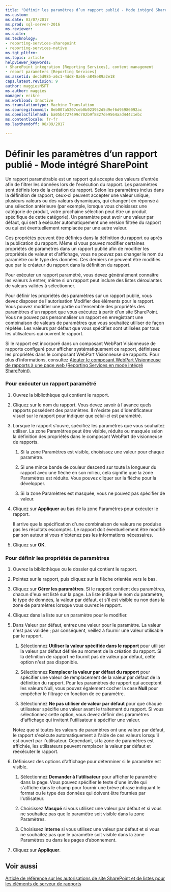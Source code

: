 ```yaml
---
title: "Définir les paramètres d’un rapport publié - Mode intégré SharePoint | Documents Microsoft"
ms.custom: 
ms.date: 03/07/2017
ms.prod: sql-server-2016
ms.reviewer: 
ms.suite: 
ms.technology:
- reporting-services-sharepoint
- reporting-services-native
ms.tgt_pltfrm: 
ms.topic: article
helpviewer_keywords:
- SharePoint integration [Reporting Services], content management
- report parameters [Reporting Services]
ms.assetid: dec5d985-a6c1-4dd8-8a66-a848e89a2e18
caps.latest.revision: 9
author: maggiesMSFT
ms.author: maggies
manager: erikre
ms.workload: Inactive
ms.translationtype: Machine Translation
ms.sourcegitcommit: 0eb007a5207ceb0b023952d5d9ef6d95986092ac
ms.openlocfilehash: ba05b4727499c702b9f8827de9564aad444c1ebc
ms.contentlocale: fr-fr
ms.lasthandoff: 08/09/2017

---
```

# <a name="set-parameters-on-a-published-report---sharepoint-integrated-mode"></a>Définir les paramètres d’un rapport publié - Mode intégré SharePoint
  Un rapport paramétrable est un rapport qui accepte des valeurs d'entrée afin de filtrer les données lors de l'exécution du rapport. Les paramètres sont définis lors de la création du rapport. Selon les paramètres inclus dans la définition de rapport, ceux-ci peuvent accepter une valeur unique, plusieurs valeurs ou des valeurs dynamiques, qui changent en réponse à une sélection antérieure (par exemple, lorsque vous choisissez une catégorie de produit, votre prochaine sélection peut être un produit spécifique de cette catégorie). Un paramètre peut avoir une valeur par défaut, qui sert à exécuter automatiquement une version filtrée du rapport ou qui est éventuellement remplacée par une autre valeur.  
  
 Ces propriétés peuvent être définies dans la définition du rapport ou après la publication du rapport. Même si vous pouvez modifier certaines propriétés de paramètres dans un rapport publié afin de modifier les propriétés de valeur et d'affichage, vous ne pouvez pas changer le nom du paramètre ou le type des données. Ces derniers ne peuvent être modifiés que par le créateur du rapport dans la définition du rapport.  
  
 Pour exécuter un rapport paramétré, vous devez généralement connaître les valeurs à entrer, même si un rapport peut inclure des listes déroulantes de valeurs valides à sélectionner.  
  
 Pour définir les propriétés des paramètres sur un rapport publié, vous devez disposer de l'autorisation Modifier des éléments pour le rapport. Vous pouvez modifier une partie ou l'ensemble des propriétés des paramètres d'un rapport que vous exécutez à partir d'un site SharePoint. Vous ne pouvez pas personnaliser un rapport en enregistrant une combinaison de valeurs de paramètres que vous souhaitez utiliser de façon répétée. Les valeurs par défaut que vous spécifiez sont utilisées par tous les utilisateurs qui ouvrent le rapport.  
  
 Si le rapport est incorporé dans un composant WebPart Visionneuse de rapports configuré pour afficher systématiquement ce rapport, définissez les propriétés dans le composant WebPart Visionneuse de rapports. Pour plus d’informations, consultez [Ajouter le composant WebPart Visionneuse de rapports à une page web &#40;Reporting Services en mode intégré SharePoint&#41;](../../reporting-services/report-server-sharepoint/add-the-report-viewer-web-part-to-a-web-page.md).  
  
### <a name="to-run-a-parameterized-report"></a>Pour exécuter un rapport paramétré  
  
1.  Ouvrez la bibliothèque qui contient le rapport.  
  
2.  Cliquez sur le nom du rapport. Vous devez savoir à l'avance quels rapports possèdent des paramètres. Il n'existe pas d'identificateur visuel sur le rapport pour indiquer que celui-ci est paramétré.  
  
3.  Lorsque le rapport s'ouvre, spécifiez les paramètres que vous souhaitez utiliser. La zone Paramètres peut être visible, réduite ou masquée selon la définition des propriétés dans le composant WebPart de visionneuse de rapports.  
  
    1.  Si la zone Paramètres est visible, choisissez une valeur pour chaque paramètre.  
  
    2.  Si une mince bande de couleur descend sur toute la longueur du rapport avec une flèche en son milieu, cela signifie que la zone Paramètres est réduite. Vous pouvez cliquer sur la flèche pour la développer.  
  
    3.  Si la zone Paramètres est masquée, vous ne pouvez pas spécifier de valeur.  
  
4.  Cliquez sur **Appliquer** au bas de la zone Paramètres pour exécuter le rapport.  
  
     Il arrive que la spécification d'une combinaison de valeurs ne produise pas les résultats escomptés. Le rapport doit éventuellement être modifié par son auteur si vous n'obtenez pas les informations nécessaires.  
  
5.  Cliquez sur **OK**.  
  
### <a name="to-set-parameter-properties"></a>Pour définir les propriétés de paramètres  
  
1.  Ouvrez la bibliothèque ou le dossier qui contient le rapport.  
  
2.  Pointez sur le rapport, puis cliquez sur la flèche orientée vers le bas.  
  
3.  Cliquez sur **Gérer les paramètres**. Si le rapport contient des paramètres, chacun d'eux est listé sur la page. La liste indique le nom du paramètre, le type de données, la valeur par défaut, et s'il est visible ou non dans la zone de paramètres lorsque vous ouvrez le rapport.  
  
4.  Cliquez dans la liste sur un paramètre pour le modifier.  
  
5.  Dans Valeur par défaut, entrez une valeur pour le paramètre. La valeur n'est pas validée ; par conséquent, veillez à fournir une valeur utilisable par le rapport.  
  
    1.  Sélectionnez **Utiliser la valeur spécifiée dans le rapport** pour utiliser la valeur par défaut définie au moment de la création du rapport. Si la définition de rapport ne fournit pas de valeur par défaut, cette option n'est pas disponible.  
  
    2.  Sélectionnez **Remplacer la valeur par défaut du rapport** pour spécifier une valeur de remplacement de la valeur par défaut de la définition du rapport. Pour les paramètres de rapport qui acceptent les valeurs Null, vous pouvez également cocher la case **Null** pour empêcher le filtrage en fonction de ce paramètre.  
  
    3.  Sélectionnez **Ne pas utiliser de valeur par défaut** pour que chaque utilisateur spécifie une valeur avant le traitement du rapport. Si vous sélectionnez cette option, vous devez définir des paramètres d'affichage qui invitent l'utilisateur à spécifier une valeur.  
  
     Notez que si toutes les valeurs de paramètres ont une valeur par défaut, le rapport s'exécute automatiquement à l'aide de ces valeurs lorsqu'il est ouvert par l'utilisateur. Cependant, si la zone de paramètres est affichée, les utilisateurs peuvent remplacer la valeur par défaut et réexécuter le rapport.  
  
6.  Définissez des options d'affichage pour déterminer si le paramètre est visible.  
  
    1.  Sélectionnez **Demander à l’utilisateur** pour afficher le paramètre dans la page. Vous pouvez spécifier le texte d'une invite qui s'affiche dans le champ pour fournir une brève phrase indiquant le format ou le type des données qui doivent être fournies par l'utilisateur.  
  
    2.  Choisissez **Masqué** si vous utilisez une valeur par défaut et si vous ne souhaitez pas que le paramètre soit visible dans la zone Paramètres.  
  
    3.  Choisissez **Interne** si vous utilisez une valeur par défaut et si vous ne souhaitez pas que le paramètre soit visible dans la zone Paramètres ou dans les pages d’abonnement.  
  
7.  Cliquez sur **Appliquer**.  
  
## <a name="see-also"></a>Voir aussi  
 [Article de référence sur les autorisations de site SharePoint et de listes pour les éléments de serveur de rapports](../../reporting-services/security/sharepoint-site-and-list-permission-reference-for-report-server-items.md)  
  
  


